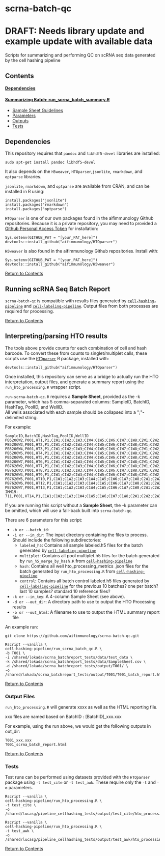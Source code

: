 # scrna-batch-qc
# DRAFT: Needs library update and example update with available data

Scripts for summarizing and performing QC on scRNA seq data generated by the cell hashing pipeline 

<a id="contents"></a>

## Contents

#### [Dependencies](#dependencies)

#### [Summarizing Batch: run_scrna_batch_summary.R](#batch_report)
- [Sample Sheet Guidelines](#sample_sheet)
- [Parameters](#batch_report_param)
- [Outputs](#batch_report_out)
- [Tests](#batch_report_test)

<a id="dependencies"></a>

## Dependencies

This repository requires that `pandoc` and `libhdf5-devel` libraries are installed:
```
sudo apt-get install pandoc libhdf5-devel
```

It also depends on the `H5weaver`, `HTOparser`,`jsonlite`, `rmarkdown`, and `optparse` libraries.

`jsonlite`, `rmarkdown`, and `optparse` are available from CRAN, and can be installed in R using:
```
install.packages("jsonlite")
install.packages("rmarkdown")
install.packages("optparse")
```

`HTOparser` is one of our own packages found in the aifimmunology Github repositories. Because it is a private repository, you may need to provided a [Github Personal Access Token](https://github.com/settings/tokens) for installation:
```
Sys.setenv(GITHUB_PAT = "[your_PAT_here]")
devtools::install_github("aifimmunology/HTOparser")
```

`H5weaver` is also found in the aifimmunology Github repositories. Install with:
```
Sys.setenv(GITHUB_PAT = "[your_PAT_here]")
devtools::install_github("aifimmunology/H5weaver")
```

[Return to Contents](#contents)

<a id="batch_report"></a>

## Running scRNA Seq Batch Report

`scrna-batch-qc` is compatible with results files generated by [`cell-hashing-pipeline`](https://github.com/aifimmunology/cell-hashing-pipeline) and [`cell-labeling-pipeline`](https://github.com/aifimmunology/cell-labeling-pipeline). Output files from both processes are required for processing.

[Return to Contents](#contents)

<a id="hto_parse"></a>

## Interpreting/parsing HTO results

The tools above provide counts for each combination of cell and hash barcode. To convert these from counts to singlet/multiplet calls, these scripts use the [`HTOparser`](https://github.com/aifimmunology/HTOparser) R package, installed with:
```
devtools::install_github("aifimmunology/HTOparser")
```

Once installed, this repository can serve as a bridge to actually run the HTO interpretation, output files, and generate a summary report using the `run_hto_processing.R` wrapper script.

<a id="sample_sheet"></a>

`run-scrna-batch-qc.R` requires a **Sample Sheet**, provided as the -k parameter, which has 5 comma-separated columns: SampleID, BatchID, HashTag, PoolID, and WellID.  
All wells associated with each sample should be collapsed into a ";"-delimited string.  

For example:
```
SampleID,BatchID,HashTag,PoolID,WellID
PB5206W2,P001,HT1,P1,C1W1;C1W2;C1W3;C1W4;C1W5;C1W6;C1W7;C1W8;C2W1;C2W2;C2W3;C2W4;C2W5
PB5206W3,P001,HT2,P1,C1W1;C1W2;C1W3;C1W4;C1W5;C1W6;C1W7;C1W8;C2W1;C2W2;C2W3;C2W4;C2W5
PB5206W4,P001,HT3,P1,C1W1;C1W2;C1W3;C1W4;C1W5;C1W6;C1W7;C1W8;C2W1;C2W2;C2W3;C2W4;C2W5
PB5206W5,P001,HT4,P1,C1W1;C1W2;C1W3;C1W4;C1W5;C1W6;C1W7;C1W8;C2W1;C2W2;C2W3;C2W4;C2W5
PB5206W6,P001,HT5,P1,C1W1;C1W2;C1W3;C1W4;C1W5;C1W6;C1W7;C1W8;C2W1;C2W2;C2W3;C2W4;C2W5
PB5206W7,P001,HT6,P1,C1W1;C1W2;C1W3;C1W4;C1W5;C1W6;C1W7;C1W8;C2W1;C2W2;C2W3;C2W4;C2W5
PB7626W2,P001,HT7,P1,C1W1;C1W2;C1W3;C1W4;C1W5;C1W6;C1W7;C1W8;C2W1;C2W2;C2W3;C2W4;C2W5
PB7626W3,P001,HT8,P1,C1W1;C1W2;C1W3;C1W4;C1W5;C1W6;C1W7;C1W8;C2W1;C2W2;C2W3;C2W4;C2W5
PB7626W4,P001,HT9,P1,C1W1;C1W2;C1W3;C1W4;C1W5;C1W6;C1W7;C1W8;C2W1;C2W2;C2W3;C2W4;C2W5
PB7626W5,P001,HT10,P1,C1W1;C1W2;C1W3;C1W4;C1W5;C1W6;C1W7;C1W8;C2W1;C2W2;C2W3;C2W4;C2W5
PB7626W6,P001,HT12,P1,C1W1;C1W2;C1W3;C1W4;C1W5;C1W6;C1W7;C1W8;C2W1;C2W2;C2W3;C2W4;C2W5
PB7626W7,P001,HT13,P1,C1W1;C1W2;C1W3;C1W4;C1W5;C1W6;C1W7;C1W8;C2W1;C2W2;C2W3;C2W4;C2W5
IMM19-711,P001,HT14,P1,C1W1;C1W2;C1W3;C1W4;C1W5;C1W6;C1W7;C1W8;C2W1;C2W2;C2W3;C2W4;C2W5
```
<a id="batch_report_param"></a>

If you are running this script without a **Sample Sheet**, the -k parameter can be omitted, which will use a fall-back built into `scrna-batch-qc`.

There are 6 parameters for this script:  

* `-b or --batch_id`:  
* `-i or --in_dir`: The input directory containing the files to process. Should include the following subdirectories:  
  * `labeled_h5`: Contains all sample labeled.h5 files for the batch generated by [`cell-labeling-pipeline`](https://github.com/aifimmunology/cell-labeling-pipeline)  
  * `multiplet`: Contains all pool multiplet.h5 files for the batch generated by `run_h5_merge_by_hash.R` from [`cell-hashing-pipeline`](https://github.com/aifimmunology/cell-hashing-pipeline)  
  * `hash`: Contains all well hto_processing_metrics .json files for the batch generated by `run_hto_processing.R` from [`cell-hashing-pipeline`](https://github.com/aifimmunology/cell-hashing-pipeline)  
  * `control`: Contains all batch control labeled.h5 files generated by [`cell-labeling-pipeline`](https://github.com/aifimmunology/cell-labeling-pipeline) for the previous 10 batches? one per batch? last 10 samples? standard 10 reference files?  
* `-k or --in_key`: A 4-column Sample Sheet (see above).  
* `-d or --out_dir`: A directory path to use to output the HTO Processing results  
* `-o or --out_html`: A filename to use to output the HTML summary report file  


An example run:
```
git clone https://github.com/aifimmunology/scrna-batch-qc.git

Rscript --vanilla \
cell-hashing-pipeline/run_scrna_batch_qc.R \
-b T001 \
-i /shared/lokada/scrna_batchreport_tests/data/test_data \
-k /shared/lokada/scrna_batchreport_tests/data/SampleSheet.csv \
-d /shared/lokada/scrna_batchreport_tests/output/T001/ \
-o /shared/lokada/scrna_batchreport_tests/output/T001/T001_batch_report.html
```

[Return to Contents](#contents)

<a id="batch_report_out"></a>

### Output Files

`run_hto_processing.R` will generate xxxx as well as the HTML reporting file. 

xxx files are named based on BatchID : [BatchID]_xxx.xxx

For example, using the run above, we would get the following outputs in out_dir:
```
T001_xxx.xxx
T001_scrna_batch_report.html
```

[Return to Contents](#contents)

<a id="batch_report_test"></a>

### Tests

Test runs can be performed using datasets provided with the `HTOparser` package using `-t test_cite` or `-t test_awk`. These require only the `-t` and `-o` parameters.

```
Rscript --vanilla \
cell-hashing-pipeline/run_hto_processing.R \
-t test_cite \
-o /shared/lucasg/pipeline_cellhashing_tests/output/test_cite/hto_processing_report.html

Rscript --vanilla \
cell-hashing-pipeline/run_hto_processing.R \
-t test_awk \
-o /shared/lucasg/pipeline_cellhashing_tests/output/test_awk/hto_processing_report.html
```

[Return to Contents](#contents)

